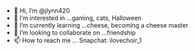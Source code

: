- 👋 Hi, I’m @jlynn420
- 👀 I’m interested in ...gaming, cats, Halloween 
- 🌱 I’m currently learning ...cheese, becoming a cheese master 
- 💞️ I’m looking to collaborate on ...friendship
- 📫 How to reach me ... Snapchat: ilovechoir_1 

<!---
jlynn420/jlynn420 is a ✨ special ✨ repository because its `README.md` (this file) appears on your GitHub profile.
You can click the Preview link to take a look at your changes.
--->
